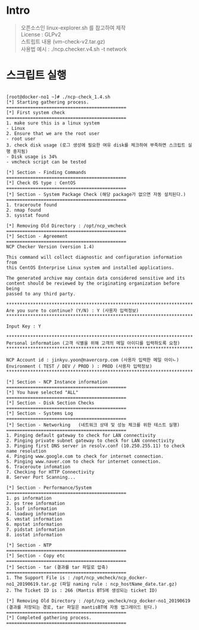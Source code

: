 Intro
======
> 오픈소스인  linux-explorer.sh 를 참고하여 제작 <br>
> License : GLPv2 <br>
> 스트립트 내용 (vm-check-v2.tar.gz) <br>
> 사용법 예시 :  ./ncp.checker.v4.sh -t network <br>


스크립트 실행
==========
<pre><code>
[root@docker-no1 ~]# ./ncp-check_1.4.sh
[*] Starting gathering process. 
============================================= 
[*] First system check 
============================================= 
1. make sure this is a linux system 
- Linux 
2. Ensure that we are the root user 
- root user 
3. check disk usage (로그 생성에 필요한 여유 disk를 체크하여 부족하면 스크립트 실행 중지됨)
- Disk usage is 34% 
- vmcheck script can be tested 

[*] Section - Finding Commands 
=============================================
[*] Check OS type : CentOS
=============================================
[*] Section - System Package Check (해당 package가 없으면 자동 설치된다.)
============================================= 
1. traceroute found 
2. nmap found 
3. sysstat found

[*] Removing Old Directory : /opt/ncp_vmcheck 
=============================================
[*] Section - Agreement 
============================================= 
NCP Checker Version (version 1.4) 

This command will collect diagnostic and configuration information from 
this CentOS Enterprise Linux system and installed applications. 

The generated archive may contain data considered sensitive and its 
content should be reviewed by the originating organization before being 
passed to any third party.

********************************************************************** 
Are you sure to continue? (Y/N) : Y (사용자 입력정보)
********************************************************************** 

Input Key : Y 

********************************************************************** 
Personal information (고객 식별을 위해 고객의 메일 아이디를 입력하도록 요청)
********************************************************************** 

NCP Account id : jinkyu.yoon@navercorp.com (사용자 입력한 메일 아이ㄴ)
Environment ( TEST / DEV / PROD ) : PROD (사용자 입력정보)
********************************************************************** 

[*] Section - NCP Instance information 
============================================= 
[*] You have selected "ALL" 
============================================= 
[*] Section - Disk Section Checks 
============================================= 
[*] Section - Systems Log 
============================================= 
[*] Section - Networking   (네트워크 상태 및 성능 체크를 위한 테스트 실행)
============================================= 
1. Pinging default gateway to check for LAN connectivity 
2. Pinging private subnet gateway to check for LAN connectivity 
3. Pinging first DNS server in resolv.conf (10.250.255.11) to check name resolution 
4. Pinging www.google.com to check for internet connection. 
5. Pinging www.naver.com to check for internet connection. 
6. Traceroute infomation 
7. Checking for HTTP Connectivity 
8. Server Port Scanning... 

[*] Section - Performance/System 
============================================= 
1. ps information 
2. ps tree information 
3. lsof information 
4. loadavg information 
5. vmstat information 
6. mpstat information 
7. pidstat information 
8. iostat information

[*] Section - NTP 
=============================================
[*] Section - Copy etc 
=============================================
[*] Section - tar (결과를 tar 파일로 압축)
============================================= 
1. The Support File is : /opt/ncp_vmcheck/ncp_docker-no1_20190619.tar.gz (파일 naming rule : ncp_hostName_date.tar.gz)
2. The Ticket ID is : 266 (Mantis BTS에 생성되는 ticket ID)

[*] Removing Old Directory : /opt/ncp_vmcheck/ncp_docker-no1_20190619 (결과를 저장되는 경로, tar 파일은 mantisBT에 자동 업그레이드 된다.)
============================================= 
[*] Completed gathering process. 
=============================================
</code></pre>
